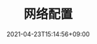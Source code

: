 ---
title: "网络配置"
date: 2021-04-23T15:14:56+09:00
description:
_build:
 render: false 
draft: false
collapsible: true
weight: 80
---